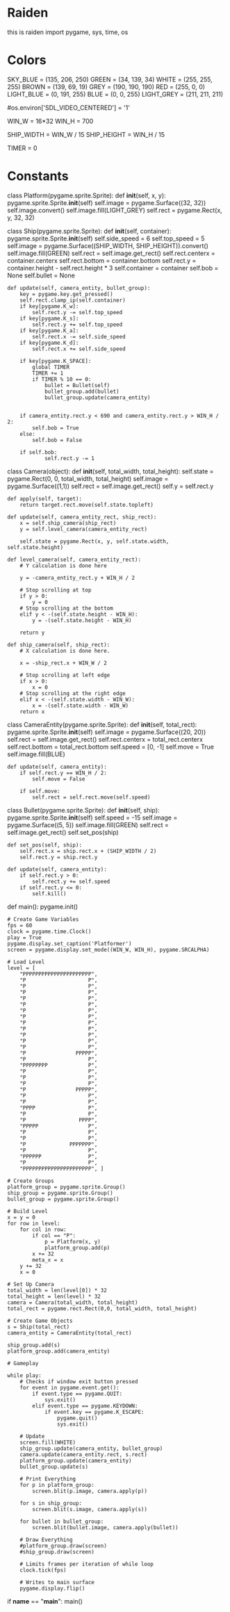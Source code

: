 # Raiden
this is raiden
import pygame, sys, time, os

# Colors
SKY_BLUE = (135, 206, 250)
GREEN = (34, 139, 34)
WHITE = (255, 255, 255)
BROWN = (139, 69, 19)
GREY = (190, 190, 190)
RED = (255, 0, 0)
LIGHT_BLUE = (0, 191, 255)
BLUE = (0, 0, 255)
LIGHT_GREY = (211, 211, 211)

#os.environ['SDL_VIDEO_CENTERED'] = '1'

WIN_W = 16*32
WIN_H = 700

SHIP_WIDTH = WIN_W / 15
SHIP_HEIGHT = WIN_H / 15

TIMER = 0

# Constants
class Platform(pygame.sprite.Sprite):
    def __init__(self, x, y):
        pygame.sprite.Sprite.__init__(self)
        self.image = pygame.Surface((32, 32))
        self.image.convert()
        self.image.fill(LIGHT_GREY)
        self.rect = pygame.Rect(x, y, 32, 32)


class Ship(pygame.sprite.Sprite):
    def __init__(self, container):
        pygame.sprite.Sprite.__init__(self)
        self.side_speed = 6
        self.top_speed = 5
        self.image = pygame.Surface((SHIP_WIDTH, SHIP_HEIGHT)).convert()
        self.image.fill(GREEN)
        self.rect = self.image.get_rect()
        self.rect.centerx = container.centerx
        self.rect.bottom = container.bottom
        self.rect.y = container.height - self.rect.height * 3
        self.container = container
        self.bob = None
        self.bullet = None

    def update(self, camera_entity, bullet_group):
        key = pygame.key.get_pressed()
        self.rect.clamp_ip(self.container)
        if key[pygame.K_w]:
            self.rect.y -= self.top_speed
        if key[pygame.K_s]:
            self.rect.y += self.top_speed
        if key[pygame.K_a]:
            self.rect.x -= self.side_speed
        if key[pygame.K_d]:
            self.rect.x += self.side_speed

        if key[pygame.K_SPACE]:
            global TIMER
            TIMER += 1
            if TIMER % 10 == 0:
                bullet = Bullet(self)
                bullet_group.add(bullet)
                bullet_group.update(camera_entity)


        if camera_entity.rect.y < 690 and camera_entity.rect.y > WIN_H / 2:
            self.bob = True
        else:
            self.bob = False

        if self.bob:
                self.rect.y -= 1


class Camera(object):
    def __init__(self, total_width, total_height):
        self.state = pygame.Rect(0, 0, total_width, total_height)
        self.image = pygame.Surface((1,1))
        self.rect = self.image.get_rect()
        self.y = self.rect.y

    def apply(self, target):
        return target.rect.move(self.state.topleft)

    def update(self, camera_entity_rect, ship_rect):
        x = self.ship_camera(ship_rect)
        y = self.level_camera(camera_entity_rect)

        self.state = pygame.Rect(x, y, self.state.width, self.state.height)

    def level_camera(self, camera_entity_rect):
        # Y calculation is done here

        y = -camera_entity_rect.y + WIN_H / 2

        # Stop scrolling at top
        if y > 0:
            y = 0
        # Stop scrolling at the bottom
        elif y < -(self.state.height - WIN_H):
            y = -(self.state.height - WIN_H)

        return y

    def ship_camera(self, ship_rect):
        # X calculation is done here.

        x = -ship_rect.x + WIN_W / 2

        # Stop scrolling at left edge
        if x > 0:
            x = 0
        # Stop scrolling at the right edge
        elif x < -(self.state.width - WIN_W):
            x = -(self.state.width - WIN_W)
        return x


class CameraEntity(pygame.sprite.Sprite):
    def __init__(self, total_rect):
        pygame.sprite.Sprite.__init__(self)
        self.image = pygame.Surface((20, 20))
        self.rect = self.image.get_rect()
        self.rect.centerx = total_rect.centerx
        self.rect.bottom = total_rect.bottom
        self.speed = [0, -1]
        self.move = True
        self.image.fill(BLUE)

    def update(self, camera_entity):
        if self.rect.y == WIN_H / 2:
            self.move = False

        if self.move:
            self.rect = self.rect.move(self.speed)


class Bullet(pygame.sprite.Sprite):
    def __init__(self, ship):
        pygame.sprite.Sprite.__init__(self)
        self.speed = -15
        self.image = pygame.Surface((5, 5))
        self.image.fill(GREEN)
        self.rect = self.image.get_rect()
        self.set_pos(ship)

    def set_pos(self, ship):
        self.rect.x = ship.rect.x + (SHIP_WIDTH / 2)
        self.rect.y = ship.rect.y

    def update(self, camera_entity):
        if self.rect.y > 0:
            self.rect.y += self.speed
        if self.rect.y <= 0:
            self.kill()


def main():
    pygame.init()

    # Create Game Variables
    fps = 60
    clock = pygame.time.Clock()
    play = True
    pygame.display.set_caption('Platformer')
    screen = pygame.display.set_mode((WIN_W, WIN_H), pygame.SRCALPHA)

    # Load Level
    level = [
        "PPPPPPPPPPPPPPPPPPPPPP",
        "P                    P",
        "P                    P",
        "P                    P",
        "P                    P",
        "P                    P",
        "P                    P",
        "P                    P",
        "P                    P",
        "P                    P",
        "P                    P",
        "P                    P",
        "P                    P",
        "P                PPPPP",
        "P                    P",
        "PPPPPPPP             P",
        "P                    P",
        "P                    P",
        "P                    P",
        "P                PPPPP",
        "P                    P",
        "P                    P",
        "PPPP                 P",
        "P                    P",
        "P                 PPPP",
        "PPPPP                P",
        "P                    P",
        "P                    P",
        "P              PPPPPPP",
        "P                    P",
        "PPPPPP               P",
        "P                    P",
        "PPPPPPPPPPPPPPPPPPPPPP", ]

    # Create Groups
    platform_group = pygame.sprite.Group()
    ship_group = pygame.sprite.Group()
    bullet_group = pygame.sprite.Group()

    # Build Level
    x = y = 0
    for row in level:
        for col in row:
            if col == "P":
                p = Platform(x, y)
                platform_group.add(p)
            x += 32
            meta_x = x
        y += 32
        x = 0

    # Set Up Camera
    total_width = len(level[0]) * 32
    total_height = len(level) * 32
    camera = Camera(total_width, total_height)
    total_rect = pygame.rect.Rect(0,0, total_width, total_height)

    # Create Game Objects
    s = Ship(total_rect)
    camera_entity = CameraEntity(total_rect)

    ship_group.add(s)
    platform_group.add(camera_entity)

    # Gameplay

    while play:
        # Checks if window exit button pressed
        for event in pygame.event.get():
            if event.type == pygame.QUIT:
                sys.exit()
            elif event.type == pygame.KEYDOWN:
                if event.key == pygame.K_ESCAPE:
                    pygame.quit()
                    sys.exit()

        # Update
        screen.fill(WHITE)
        ship_group.update(camera_entity, bullet_group)
        camera.update(camera_entity.rect, s.rect)
        platform_group.update(camera_entity)
        bullet_group.update(s)

        # Print Everything
        for p in platform_group:
            screen.blit(p.image, camera.apply(p))

        for s in ship_group:
            screen.blit(s.image, camera.apply(s))

        for bullet in bullet_group:
            screen.blit(bullet.image, camera.apply(bullet))

        # Draw Everything
        #platform_group.draw(screen)
        #ship_group.draw(screen)

        # Limits frames per iteration of while loop
        clock.tick(fps)

        # Writes to main surface
        pygame.display.flip()

if __name__ == "__main__":
    main()
